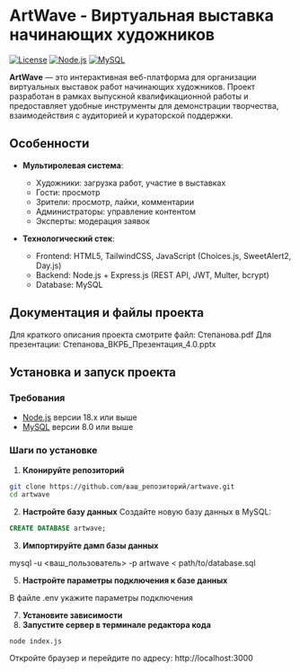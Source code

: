#  ArtWave - Виртуальная выставка начинающих художников

[![License](https://img.shields.io/badge/License-MIT-blue.svg)](https://opensource.org/licenses/MIT)
[![Node.js](https://img.shields.io/badge/Node.js-18.x-green.svg)](https://nodejs.org/)
[![MySQL](https://img.shields.io/badge/MySQL-8.0-orange.svg)](https://www.mysql.com/)

**ArtWave** — это интерактивная веб-платформа для организации виртуальных выставок работ начинающих художников. Проект разработан в рамках выпускной квалификационной работы и предоставляет удобные инструменты для демонстрации творчества, взаимодействия с аудиторией и кураторской поддержки.

## Особенности

- **Мультиролевая система**:
  - Художники: загрузка работ, участие в выставках
  - Гости: просмотр
  - Зрители: просмотр, лайки, комментарии
  - Администраторы: управление контентом
  - Эксперты: модерация заявок

- **Технологический стек**:
  - Frontend: HTML5, TailwindCSS, JavaScript (Choices.js, SweetAlert2, Day.js)
  - Backend: Node.js + Express.js (REST API, JWT, Multer, bcrypt)
  - Database: MySQL

## Документация и файлы проекта

Для краткого описания проекта смотрите файл: Степанова.pdf
Для презентации: Степанова_ВКРБ_Презентация_4.0.pptx

## Установка и запуск проекта

### Требования

- [Node.js](https://nodejs.org/) версии 18.x или выше
- [MySQL](https://www.mysql.com/) версии 8.0 или выше

### Шаги по установке

1. **Клонируйте репозиторий**

```bash
git clone https://github.com/ваш_репозиторий/artwave.git
cd artwave
```

2. **Настройте базу данных**
Создайте новую базу данных в MySQL:

```sql
CREATE DATABASE artwave;
```

3. **Импортируйте дамп базы данных**

mysql -u <ваш_пользователь> -p artwave < path/to/database.sql

5. **Настройте параметры подключения к базе данных**
   
В файле .env укажите параметры подключения

7. **Установите зависимости**
8. **Запустите сервер в терминале редактора кода**

```
node index.js
```

Откройте браузер и перейдите по адресу:
http://localhost:3000

